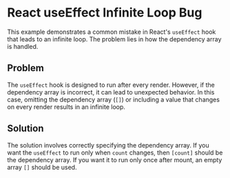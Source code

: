 # React useEffect Infinite Loop Bug
This example demonstrates a common mistake in React's `useEffect` hook that leads to an infinite loop. The problem lies in how the dependency array is handled.

## Problem
The `useEffect` hook is designed to run after every render. However, if the dependency array is incorrect, it can lead to unexpected behavior. In this case, omitting the dependency array (`[]`) or including a value that changes on every render results in an infinite loop.

## Solution
The solution involves correctly specifying the dependency array. If you want the `useEffect` to run only when `count` changes, then `[count]` should be the dependency array.  If you want it to run only once after mount, an empty array `[]` should be used.